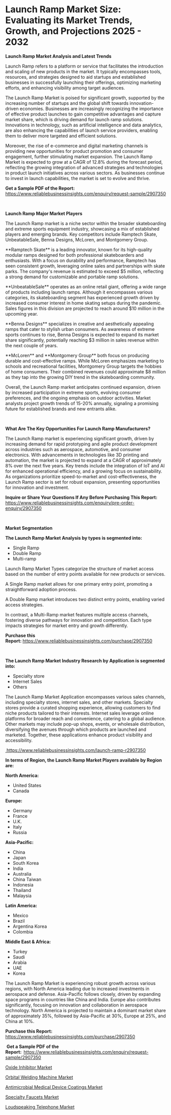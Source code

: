 <p><h1>Launch Ramp Market Size: Evaluating its Market Trends, Growth, and Projections 2025 - 2032</h1></p><p><strong>Launch Ramp Market Analysis and Latest Trends</strong></p>
<p><p>Launch Ramp refers to a platform or service that facilitates the introduction and scaling of new products in the market. It typically encompasses tools, resources, and strategies designed to aid startups and established businesses in successfully launching their offerings, optimizing marketing efforts, and enhancing visibility among target audiences.</p><p>The Launch Ramp Market is poised for significant growth, supported by the increasing number of startups and the global shift towards innovation-driven economies. Businesses are increasingly recognizing the importance of effective product launches to gain competitive advantages and capture market share, which is driving demand for launch ramp solutions. Innovations in technology, such as artificial intelligence and data analytics, are also enhancing the capabilities of launch service providers, enabling them to deliver more targeted and efficient solutions.</p><p>Moreover, the rise of e-commerce and digital marketing channels is providing new opportunities for product promotion and consumer engagement, further stimulating market expansion. The Launch Ramp Market is expected to grow at a CAGR of 12.8% during the forecast period, reflecting the growing integration of advanced strategies and technologies in product launch initiatives across various sectors. As businesses continue to invest in launch capabilities, the market is set to evolve and thrive.</p></p>
<p><strong>Get a Sample PDF of the Report:&nbsp;</strong> <a href="https://www.reliablebusinessinsights.com/enquiry/request-sample/2907350?utm_campaign=57&utm_medium=2&utm_source=Github&utm_content=ia&utm_term=12032025&utm_id=launch-ramp">https://www.reliablebusinessinsights.com/enquiry/request-sample/2907350</a></p>
<p>&nbsp;</p>
<p><strong>Launch Ramp Major Market Players</strong></p>
<p><p>The Launch Ramp market is a niche sector within the broader skateboarding and extreme sports equipment industry, showcasing a mix of established players and emerging brands. Key competitors include Ramptech Skate, UnbeatableSale, Benna Designs, McLoren, and Montgomery Group.</p><p>**Ramptech Skate** is a leading innovator, known for its high-quality modular ramps designed for both professional skateboarders and enthusiasts. With a focus on durability and performance, Ramptech has seen consistent growth, leveraging online sales and partnerships with skate parks. The company's revenue is estimated to exceed $5 million, reflecting a strong demand for customizable and portable ramp solutions.</p><p>**UnbeatableSale** operates as an online retail giant, offering a wide range of products including launch ramps. Although it encompasses various categories, its skateboarding segment has experienced growth driven by increased consumer interest in home skating setups during the pandemic. Sales figures in this division are projected to reach around $10 million in the upcoming year.</p><p>**Benna Designs** specializes in creative and aesthetically appealing ramps that cater to stylish urban consumers. As awareness of extreme sports continues to rise, Benna Designs is expected to expand its market share significantly, potentially reaching $3 million in sales revenue within the next couple of years.</p><p>**McLoren** and **Montgomery Group** both focus on producing durable and cost-effective ramps. While McLoren emphasizes marketing to schools and recreational facilities, Montgomery Group targets the hobbies of home consumers. Their combined revenues could approximate $8 million as they tap into the growing DIY trend in the skateboarding community.</p><p>Overall, the Launch Ramp market anticipates continued expansion, driven by increased participation in extreme sports, evolving consumer preferences, and the ongoing emphasis on outdoor activities. Market analysts project growth trends of 15-20% annually, signaling a promising future for established brands and new entrants alike.</p></p>
<p>&nbsp;</p>
<p><strong>What Are The Key Opportunities For Launch Ramp Manufacturers?</strong></p>
<p><p>The Launch Ramp market is experiencing significant growth, driven by increasing demand for rapid prototyping and agile product development across industries such as aerospace, automotive, and consumer electronics. With advancements in technologies like 3D printing and automation, the market is projected to expand at a CAGR of approximately 8% over the next five years. Key trends include the integration of IoT and AI for enhanced operational efficiency, and a growing focus on sustainability. As organizations prioritize speed-to-market and cost-effectiveness, the Launch Ramp sector is set for robust expansion, presenting opportunities for innovation and investment.</p></p>
<p><strong>Inquire or Share Your Questions If Any Before Purchasing This Report:</strong> <a href="https://www.reliablebusinessinsights.com/enquiry/pre-order-enquiry/2907350?utm_campaign=57&utm_medium=2&utm_source=Github&utm_content=ia&utm_term=12032025&utm_id=launch-ramp">https://www.reliablebusinessinsights.com/enquiry/pre-order-enquiry/2907350</a></p>
<p>&nbsp;</p>
<p><strong>Market Segmentation</strong></p>
<p><strong>The Launch Ramp Market Analysis by types is segmented into:</strong></p>
<p><ul><li>Single Ramp</li><li>Double Ramp</li><li>Multi-ramp</li></ul></p>
<p><p>Launch Ramp Market Types categorize the structure of market access based on the number of entry points available for new products or services. </p><p>A Single Ramp market allows for one primary entry point, promoting a straightforward adoption process. </p><p>A Double Ramp market introduces two distinct entry points, enabling varied access strategies. </p><p>In contrast, a Multi-Ramp market features multiple access channels, fostering diverse pathways for innovation and competition. Each type impacts strategies for market entry and growth differently.</p></p>
<p><strong>Purchase this Report:&nbsp;</strong><a href="https://www.reliablebusinessinsights.com/purchase/2907350?utm_campaign=57&utm_medium=2&utm_source=Github&utm_content=ia&utm_term=12032025&utm_id=launch-ramp">https://www.reliablebusinessinsights.com/purchase/2907350</a></p>
<p>&nbsp;</p>
<p><strong>The Launch Ramp Market Industry Research by Application is segmented into:</strong></p>
<p><ul><li>Specialty store</li><li>Internet Sales</li><li>Others</li></ul></p>
<p><p>The Launch Ramp Market Application encompasses various sales channels, including specialty stores, internet sales, and other markets. Specialty stores provide a curated shopping experience, allowing customers to find niche products tailored to their interests. Internet sales leverage online platforms for broader reach and convenience, catering to a global audience. Other markets may include pop-up shops, events, or wholesale distribution, diversifying the avenues through which products are launched and marketed. Together, these applications enhance product visibility and accessibility.</p></p>
<p><a href="https://www.reliablebusinessinsights.com/launch-ramp-r2907350?utm_campaign=57&utm_medium=2&utm_source=Github&utm_content=ia&utm_term=12032025&utm_id=launch-ramp">&nbsp;https://www.reliablebusinessinsights.com/launch-ramp-r2907350</a></p>
<p><strong>In terms of Region, the Launch Ramp Market Players available by Region are:</strong></p>
<p>
    <p> <strong> North America: </strong>
        <ul>
            <li>United States</li>
            <li>Canada</li>
        </ul>
        </p> 
    <p> <strong> Europe: </strong>
        <ul>
            <li>Germany</li>
            <li>France</li>
            <li>U.K.</li>
            <li>Italy</li>
            <li>Russia</li>
        </ul>
        </p> 
    <p> <strong> Asia-Pacific: </strong>
        <ul>
            <li>China</li>
            <li>Japan</li>
            <li>South Korea</li>
            <li>India</li>
            <li>Australia</li>
            <li>China Taiwan</li>
            <li>Indonesia</li>
            <li>Thailand</li>
            <li>Malaysia</li>
        </ul>
        </p> 
    <p> <strong> Latin America: </strong>
        <ul>
            <li>Mexico</li>
            <li>Brazil</li>
            <li>Argentina Korea</li>
            <li>Colombia</li>
        </ul>
        </p> 
    <p> <strong> Middle East & Africa: </strong>
        <ul>
            <li>Turkey</li>
            <li>Saudi</li>
            <li>Arabia</li>
            <li>UAE</li>
            <li>Korea</li>
        </ul>
    </p>
    </p>
<p><p>The Launch Ramp Market is experiencing robust growth across various regions, with North America leading due to increased investments in aerospace and defense. Asia-Pacific follows closely, driven by expanding space programs in countries like China and India. Europe also contributes significantly, focusing on innovation and collaboration in aerospace technology. North America is projected to maintain a dominant market share of approximately 35%, followed by Asia-Pacific at 30%, Europe at 25%, and China at 10%.</p></p>
<p><strong>Purchase this Report: </strong><a href="https://www.reliablebusinessinsights.com/purchase/2907350?utm_campaign=57&utm_medium=2&utm_source=Github&utm_content=ia&utm_term=12032025&utm_id=launch-ramp">https://www.reliablebusinessinsights.com/purchase/2907350</a></p>
<p>&nbsp;<strong>Get a Sample PDF of the Report:&nbsp;&nbsp;</strong><a href="https://www.reliablebusinessinsights.com/enquiry/request-sample/2907350?utm_campaign=57&utm_medium=2&utm_source=Github&utm_content=ia&utm_term=12032025&utm_id=launch-ramp">https://www.reliablebusinessinsights.com/enquiry/request-sample/2907350</a></p>
<p><strong></strong></p>
<p><p><a href="https://github.com/lelahokendo/Market-Research-Report-List-1/blob/main/oxide-inhibitor-market.md?utm_campaign=57&utm_medium=2&utm_source=Github&utm_content=ia&utm_term=12032025&utm_id=launch-ramp">Oxide Inhibitor Market</a></p><p><a href="https://github.com/lylyparadise/Market-Research-Report-List-6/blob/main/orbital-welding-machine-market.md?utm_campaign=57&utm_medium=2&utm_source=Github&utm_content=ia&utm_term=12032025&utm_id=launch-ramp">Orbital Welding Machine Market</a></p><p><a href="https://github.com/eskelimaksic/Market-Research-Report-List-1/blob/main/antimicrobial-medical-device-coatings-market.md?utm_campaign=57&utm_medium=2&utm_source=Github&utm_content=ia&utm_term=12032025&utm_id=launch-ramp">Antimicrobial Medical Device Coatings Market</a></p><p><a href="https://github.com/wantadhagino/Market-Research-Report-List-1/blob/main/specialty-faucets-market.md?utm_campaign=57&utm_medium=2&utm_source=Github&utm_content=ia&utm_term=12032025&utm_id=launch-ramp">Specialty Faucets Market</a></p><p><a href="https://github.com/vestadjogile/Market-Research-Report-List-1/blob/main/loudspeaking-telephone-market.md?utm_campaign=57&utm_medium=2&utm_source=Github&utm_content=ia&utm_term=12032025&utm_id=launch-ramp">Loudspeaking Telephone Market</a></p></p>
